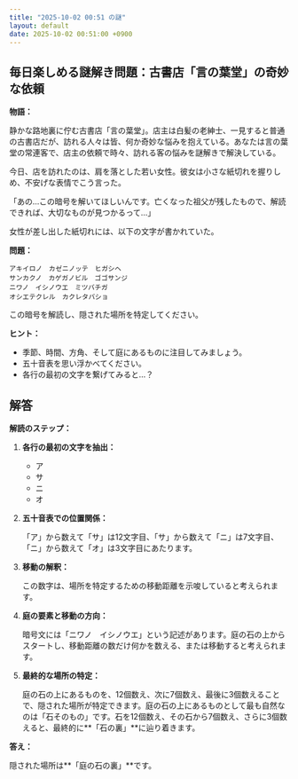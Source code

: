 ```yaml
---
title: "2025-10-02 00:51 の謎"
layout: default
date: 2025-10-02 00:51:00 +0900
---
```

## 毎日楽しめる謎解き問題：古書店「言の葉堂」の奇妙な依頼

**物語：**

静かな路地裏に佇む古書店「言の葉堂」。店主は白髪の老紳士、一見すると普通の古書店だが、訪れる人々は皆、何か奇妙な悩みを抱えている。あなたは言の葉堂の常連客で、店主の依頼で時々、訪れる客の悩みを謎解きで解決している。

今日、店を訪れたのは、肩を落とした若い女性。彼女は小さな紙切れを握りしめ、不安げな表情でこう言った。

「あの…この暗号を解いてほしいんです。亡くなった祖父が残したもので、解読できれば、大切なものが見つかるって…」

女性が差し出した紙切れには、以下の文字が書かれていた。

**問題：**

```
アキイロノ　カゼニノッテ　ヒガシヘ
サンカクノ　カゲガノビル　ゴゴサンジ
ニワノ　イシノウエ　ミツバチガ
オシエテクレル　カクレタバショ
```

この暗号を解読し、隠された場所を特定してください。

**ヒント：**

*   季節、時間、方角、そして庭にあるものに注目してみましょう。
*   五十音表を思い浮かべてください。
*   各行の最初の文字を繋げてみると…？

## 解答

**解読のステップ：**

1.  **各行の最初の文字を抽出：**
    *   ア
    *   サ
    *   ニ
    *   オ

2.  **五十音表での位置関係：**

    「ア」から数えて「サ」は12文字目、「サ」から数えて「ニ」は7文字目、「ニ」から数えて「オ」は3文字目にあたります。

3.  **移動の解釈：**

    この数字は、場所を特定するための移動距離を示唆していると考えられます。

4.  **庭の要素と移動の方向：**

    暗号文には「ニワノ　イシノウエ」という記述があります。庭の石の上からスタートし、移動距離の数だけ何かを数える、または移動すると考えられます。

5.  **最終的な場所の特定：**

    庭の石の上にあるものを、12個数え、次に7個数え、最後に3個数えることで、隠された場所が特定できます。庭の石の上にあるものとして最も自然なのは「石そのもの」です。石を12個数え、その石から7個数え、さらに3個数えると、最終的に**「石の裏」**に辿り着きます。

**答え：**

隠された場所は**「庭の石の裏」**です。
